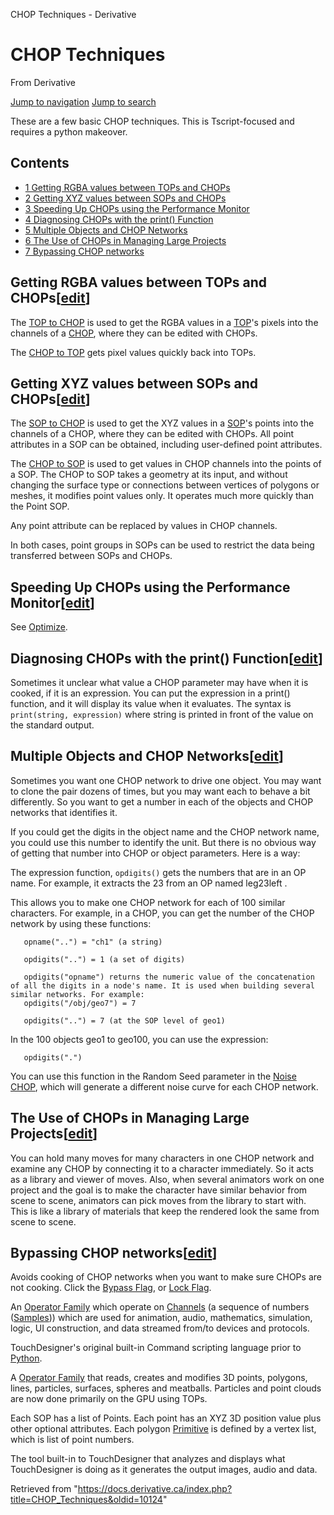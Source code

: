 

CHOP Techniques - Derivative
























# CHOP Techniques

From Derivative



[Jump to navigation](#mw-head)
[Jump to search](#searchInput)

These are a few basic CHOP techniques. This is Tscript-focused and requires a python makeover.

## Contents

* [1 Getting RGBA values between TOPs and CHOPs](#Getting_RGBA_values_between_TOPs_and_CHOPs)
* [2 Getting XYZ values between SOPs and CHOPs](#Getting_XYZ_values_between_SOPs_and_CHOPs)
* [3 Speeding Up CHOPs using the Performance Monitor](#Speeding_Up_CHOPs_using_the_Performance_Monitor)
* [4 Diagnosing CHOPs with the print() Function](#Diagnosing_CHOPs_with_the_print()_Function)
* [5 Multiple Objects and CHOP Networks](#Multiple_Objects_and_CHOP_Networks)
* [6 The Use of CHOPs in Managing Large Projects](#The_Use_of_CHOPs_in_Managing_Large_Projects)
* [7 Bypassing CHOP networks](#Bypassing_CHOP_networks)
## Getting RGBA values between TOPs and CHOPs[[edit](https://docs.derivative.ca/index.php?title=CHOP_Techniques&action=edit&section=1 "Edit section: Getting RGBA values between TOPs and CHOPs")]

The [TOP to CHOP](TOP_to_CHOP.html "TOP to CHOP") is used to get the RGBA values in a [TOP](TOP.html "TOP")'s pixels into the channels of a [CHOP](CHOP.html "CHOP"), where they can be edited with CHOPs.

The [CHOP to TOP](CHOP_to_TOP.html "CHOP to TOP") gets pixel values quickly back into TOPs.

## Getting XYZ values between SOPs and CHOPs[[edit](https://docs.derivative.ca/index.php?title=CHOP_Techniques&action=edit&section=2 "Edit section: Getting XYZ values between SOPs and CHOPs")]

The [SOP to CHOP](SOP_to_CHOP.html "SOP to CHOP") is used to get the XYZ values in a [SOP](SOP.html "SOP")'s points into the channels of a CHOP, where they can be edited with CHOPs. All point attributes in a SOP can be obtained, including user-defined point attributes.

The [CHOP to SOP](CHOP_to_SOP.html "CHOP to SOP") is used to get values in CHOP channels into the points of a SOP. The CHOP to SOP takes a geometry at its input, and without changing the surface type or connections between vertices of polygons or meshes, it modifies point values only. It operates much more quickly than the Point SOP.

Any point attribute can be replaced by values in CHOP channels.

In both cases, point groups in SOPs can be used to restrict the data being transferred between SOPs and CHOPs.

## Speeding Up CHOPs using the Performance Monitor[[edit](https://docs.derivative.ca/index.php?title=CHOP_Techniques&action=edit&section=3 "Edit section: Speeding Up CHOPs using the Performance Monitor")]

See [Optimize](Optimize.html "Optimize").

## Diagnosing CHOPs with the print() Function[[edit](https://docs.derivative.ca/index.php?title=CHOP_Techniques&action=edit&section=4 "Edit section: Diagnosing CHOPs with the print() Function")]

Sometimes it unclear what value a CHOP parameter may have when it is cooked, if it is an expression. You can put the expression in a print() function, and it will display its value when it evaluates. The syntax is `print(string, expression)` where string is printed in front of the value on the standard output.

## Multiple Objects and CHOP Networks[[edit](https://docs.derivative.ca/index.php?title=CHOP_Techniques&action=edit&section=5 "Edit section: Multiple Objects and CHOP Networks")]

Sometimes you want one CHOP network to drive one object. You may want to clone the pair dozens of times, but you may want each to behave a bit differently. So you want to get a number in each of the objects and CHOP networks that identifies it.

If you could get the digits in the object name and the CHOP network name, you could use this number to identify the unit. But there is no obvious way of getting that number into CHOP or object parameters. Here is a way:

The expression function, `opdigits()` gets the numbers that are in an OP name. For example, it extracts the 23 from an OP named leg23left .

This allows you to make one CHOP network for each of 100 similar characters. For example, in a CHOP, you can get the number of the CHOP network by using these functions:

```
   opname("..") = "ch1" (a string)

```
```
   opdigits("..") = 1 (a set of digits)

```
```
   opdigits("opname") returns the numeric value of the concatenation of all the digits in a node's name. It is used when building several similar networks. For example:
   opdigits("/obj/geo7") = 7

```
```
   opdigits("..") = 7 (at the SOP level of geo1)

```

In the 100 objects geo1 to geo100, you can use the expression:

```
   opdigits(".")

```

You can use this function in the Random Seed parameter in the [Noise CHOP](Noise_CHOP.html "Noise CHOP"), which will generate a different noise curve for each CHOP network.

## The Use of CHOPs in Managing Large Projects[[edit](https://docs.derivative.ca/index.php?title=CHOP_Techniques&action=edit&section=6 "Edit section: The Use of CHOPs in Managing Large Projects")]

You can hold many moves for many characters in one CHOP network and examine any CHOP by connecting it to a character immediately. So it acts as a library and viewer of moves. Also, when several animators work on one project and the goal is to make the character have similar behavior from scene to scene, animators can pick moves from the library to start with. This is like a library of materials that keep the rendered look the same from scene to scene.

## Bypassing CHOP networks[[edit](https://docs.derivative.ca/index.php?title=CHOP_Techniques&action=edit&section=7 "Edit section: Bypassing CHOP networks")]

Avoids cooking of CHOP networks when you want to make sure CHOPs are not cooking. Click the [Bypass Flag](Bypass_Flag.html "Bypass Flag"), or [Lock Flag](Lock_Flag.html "Lock Flag").

An [Operator Family](Operator_Family.html "Operator Family") which operate on [Channels](Channel.html "Channel") (a sequence of numbers ([Samples](Sample.html "Sample"))) which are used for animation, audio, mathematics, simulation, logic, UI construction, and data streamed from/to devices and protocols.


TouchDesigner's original built-in Command scripting language prior to [Python](Python.html "Python").


A [Operator Family](Operator_Family.html "Operator Family") that reads, creates and modifies 3D points, polygons, lines, particles, surfaces, spheres and meatballs. Particles and point clouds are now done primarily on the GPU using TOPs.


Each SOP has a list of Points. Each point has an XYZ 3D position value plus other optional attributes. Each polygon [Primitive](Primitive.html "Primitive") is defined by a vertex list, which is list of point numbers.


The tool built-in to TouchDesigner that analyzes and displays what TouchDesigner is doing as it generates the output images, audio and data.







Retrieved from "<https://docs.derivative.ca/index.php?title=CHOP_Techniques&oldid=10124>"